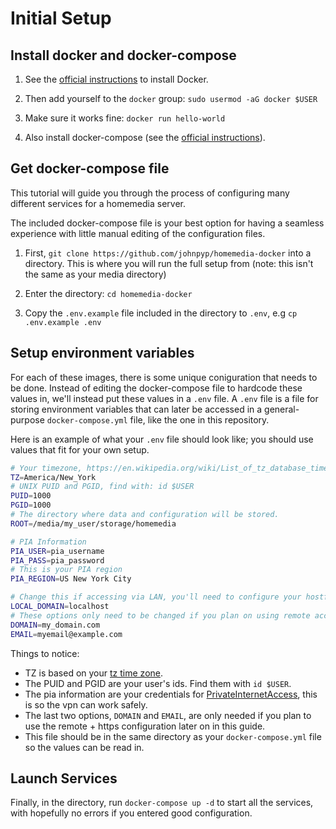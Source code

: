 # Initial Setup

## Install docker and docker-compose

1. See the [official instructions](https://docs.docker.com/engine/installation/linux/docker-ce/ubuntu/#install-docker-ce-1) to install Docker.

2. Then add yourself to the `docker` group:
   `sudo usermod -aG docker $USER`

3. Make sure it works fine:
   `docker run hello-world`

4. Also install docker-compose (see the [official instructions](https://docs.docker.com/compose/install/#install-compose)).

## Get docker-compose file

This tutorial will guide you through the process of configuring many different services for a homemedia server.

The included docker-compose file is your best option for having a seamless experience with little manual editing of the configuration files.

1. First, `git clone https://github.com/johnpyp/homemedia-docker` into a directory. This is where you will run the full setup from (note: this isn't the same as your media directory)

2. Enter the directory: `cd homemedia-docker`

3. Copy the `.env.example` file included in the directory to `.env`, e.g `cp .env.example .env`

## Setup environment variables

For each of these images, there is some unique coniguration that needs to be done. Instead of editing the docker-compose file to hardcode these values in, we'll instead put these values in a `.env` file. A `.env` file is a file for storing environment variables that can later be accessed in a general-purpose `docker-compose.yml` file, like the one in this repository.

Here is an example of what your `.env` file should look like; you should use values that fit for your own setup.

```bash
# Your timezone, https://en.wikipedia.org/wiki/List_of_tz_database_time_zones
TZ=America/New_York
# UNIX PUID and PGID, find with: id $USER
PUID=1000
PGID=1000
# The directory where data and configuration will be stored.
ROOT=/media/my_user/storage/homemedia

# PIA Information
PIA_USER=pia_username
PIA_PASS=pia_password
# This is your PIA region
PIA_REGION=US New York City

# Change this if accessing via LAN, you'll need to configure your hostfiles (coverered in the next section)
LOCAL_DOMAIN=localhost
# These options only need to be changed if you plan on using remote access + https
DOMAIN=my_domain.com
EMAIL=myemail@example.com
```

Things to notice:

- TZ is based on your [tz time zone](https://en.wikipedia.org/wiki/List_of_tz_database_time_zones).
- The PUID and PGID are your user's ids. Find them with `id $USER`.
- The pia information are your credentials for [PrivateInternetAccess](https://privateinternetaccess.com), this is so the vpn can work safely.
- The last two options, `DOMAIN` and `EMAIL`, are only needed if you plan to use the remote + https configuration later on in this guide.
- This file should be in the same directory as your `docker-compose.yml` file so the values can be read in.

## Launch Services

Finally, in the directory, run `docker-compose up -d` to start all the services, with hopefully no errors if you entered good configuration.

```

```
